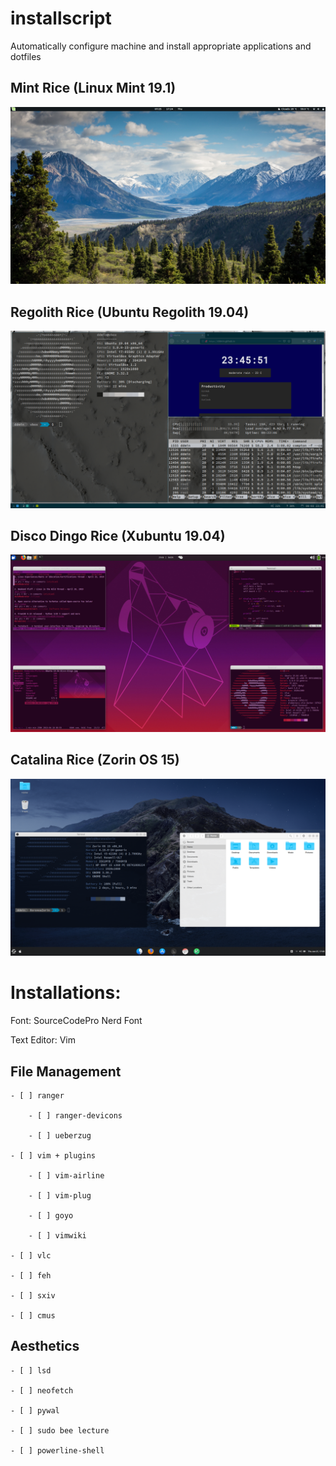 # installscript
Automatically configure machine and install appropriate applications and dotfiles

## Mint Rice (Linux Mint 19.1)
![Screenshot](https://github.com/ddmin/installscript/blob/master/mint.png)

## Regolith Rice (Ubuntu Regolith 19.04)
![Screenshot](https://github.com/ddmin/installscript/blob/master/regolith_rice.png)
## Disco Dingo Rice (Xubuntu 19.04)
![Screenshot](https://github.com/ddmin/installscript/blob/master/ubuntu_rice.png)
## Catalina Rice (Zorin OS 15)
![Mac Rice](https://github.com/ddmin/installscript/blob/master/mac_rice.png)

# Installations:

Font: SourceCodePro Nerd Font

Text Editor: Vim

## File Management

    - [ ] ranger

        - [ ] ranger-devicons

        - [ ] ueberzug

    - [ ] vim + plugins

        - [ ] vim-airline

        - [ ] vim-plug

        - [ ] goyo

        - [ ] vimwiki

    - [ ] vlc

    - [ ] feh

    - [ ] sxiv

    - [ ] cmus


## Aesthetics

    - [ ] lsd

    - [ ] neofetch

    - [ ] pywal

    - [ ] sudo bee lecture

    - [ ] powerline-shell

